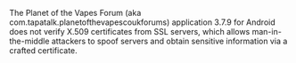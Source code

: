 The Planet of the Vapes Forum (aka com.tapatalk.planetofthevapescoukforums) application 3.7.9 for Android does not verify X.509 certificates from SSL servers, which allows man-in-the-middle attackers to spoof servers and obtain sensitive information via a crafted certificate.